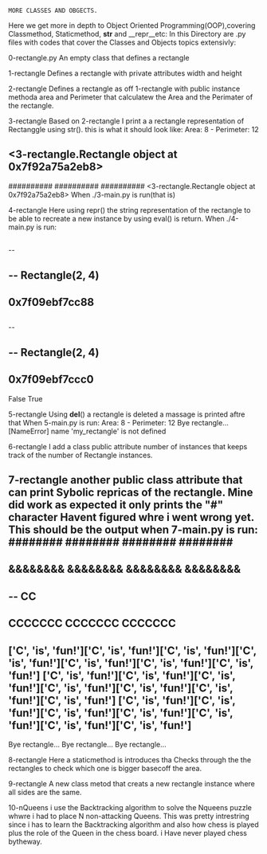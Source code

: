     MORE CLASSES AND OBGECTS.
Here we get more in depth to Object Oriented Programming(OOP),covering Classmethod, Staticmethod, __str__ and __repr__etc:
In this Directory are .py files with codes that cover the Classes and Objects topics extensivly:


0-rectangle.py
An empty class that defines a rectangle

1-rectangle
Defines a rectangle with private attributes width and height

2-rectangle
Defines a rectangle as off 1-rectangle with public instance methoda area and Perimeter that calculatew the Area and the Perimater of the rectangle.

3-rectangle
Based on 2-rectangle I print a a rectangle representation of Rectanggle using str().
this is what it should look like:
Area: 8 - Perimeter: 12
##
##
##
##
<3-rectangle.Rectangle object at 0x7f92a75a2eb8>
--
##########
##########
##########
<3-rectangle.Rectangle object at 0x7f92a75a2eb8>
When ./3-main.py is run(that is)

4-rectangle
Here using repr() the  string representation of the rectangle to be able to recreate a new instance by using eval() is return.
When ./4-main.py is run:
##
##
##
##
--
##
##
##
##
--
Rectangle(2, 4)
--
0x7f09ebf7cc88
--
##
##
##
##
--
##
##
##
##
--
Rectangle(2, 4)
--
0x7f09ebf7ccc0
--
False
True

5-rectangle
Using __del__() a rectangle is deleted a massage is printed aftre that
When 5-main.py is run:
Area: 8 - Perimeter: 12
Bye rectangle...
[NameError] name 'my_rectangle' is not defined

6-rectangle
I add a class public attribute number of instances that keeps track of the number of Rectangle instances.

7-rectangle
another public class attribute that can print Sybolic repricas of the rectangle.
Mine did work as expected it only prints the "#" character Havent figured whre i went wrong yet.
This should be the output when 7-main.py is run:
########
########
########
########
--
&&&&&&&&
&&&&&&&&
&&&&&&&&
&&&&&&&&
--
##
--
CC
--
CCCCCCC
CCCCCCC
CCCCCCC
--
['C', 'is', 'fun!']['C', 'is', 'fun!']['C', 'is', 'fun!']['C', 'is', 'fun!']['C', 'is', 'fun!']['C', 'is', 'fun!']['C', 'is', 'fun!']
['C', 'is', 'fun!']['C', 'is', 'fun!']['C', 'is', 'fun!']['C', 'is', 'fun!']['C', 'is', 'fun!']['C', 'is', 'fun!']['C', 'is', 'fun!']
['C', 'is', 'fun!']['C', 'is', 'fun!']['C', 'is', 'fun!']['C', 'is', 'fun!']['C', 'is', 'fun!']['C', 'is', 'fun!']['C', 'is', 'fun!']
--
Bye rectangle...
Bye rectangle...
Bye rectangle...

8-rectangle
Here a staticmethod is introduces tha Checks through the the rectangles to check which one is bigger basecoff the area.

9-rectangle
A new class metod that creats a new rectangle instance where all sides are the same.

10-nQueens
i use the Backtracking algorithm to solve the Nqueens puzzle whwre i had to place N non-attacking Queens.
This was pretty intrestring since i has to learn the Backtracking algorithm and also how chess is played plus the role of the Queen in the chess board. i Have never played chess bytheway.
